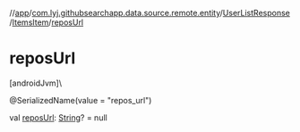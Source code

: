 //[app](../../../../index.md)/[com.lyj.githubsearchapp.data.source.remote.entity](../../index.md)/[UserListResponse](../index.md)/[ItemsItem](index.md)/[reposUrl](repos-url.md)

# reposUrl

[androidJvm]\

@SerializedName(value = "repos_url")

val [reposUrl](repos-url.md): [String](https://kotlinlang.org/api/latest/jvm/stdlib/kotlin/-string/index.html)? = null
